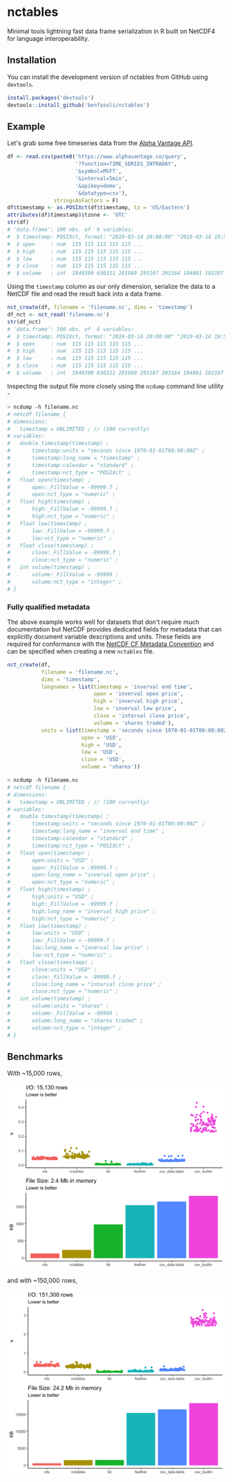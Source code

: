 # nctables

Minimal tools lightning fast data frame serialization in R built on NetCDF4 for language interoperability.

## Installation

You can install the development version of nctables from GitHub using `devtools`.

``` r
install.packages('devtools')
devtools::install_github('benfasoli/nctables')
```

## Example

Let's grab some free timeseries data from the [Alpha Vantage API](https://www.alphavantage.co/documentation/).

``` r
df <- read.csv(paste0('https://www.alphavantage.co/query',
                      '?function=TIME_SERIES_INTRADAY',
                      '&symbol=MSFT',
                      '&interval=5min',
                      '&apikey=demo',
                      '&datatype=csv'),
               stringsAsFactors = F)
df$timestamp <- as.POSIXct(df$timestamp, tz = 'US/Eastern')
attributes(df$timestamp)$tzone <- 'UTC'
str(df)
# 'data.frame':	100 obs. of  6 variables:
#  $ timestamp: POSIXct, format: "2019-03-14 20:00:00" "2019-03-14 19:55:00" "2019-03-14 19:50:00" ...
#  $ open     : num  115 115 115 115 115 ...
#  $ high     : num  115 115 115 115 115 ...
#  $ low      : num  115 115 115 115 115 ...
#  $ close    : num  115 115 115 115 115 ...
#  $ volume   : int  1940399 636311 281969 295167 203164 194081 192107 151209 177943 111024 ...
```

Using the `timestamp` column as our only dimension, serialize the data to a NetCDF file and read the result back into a data frame.

```r
nct_create(df, filename = 'filename.nc', dims = 'timestamp')
df_nct <- nct_read('filename.nc')
str(df_nct)
# 'data.frame':	100 obs. of  6 variables:
#  $ timestamp: POSIXct, format: "2019-03-14 20:00:00" "2019-03-14 19:55:00" "2019-03-14 19:50:00" ...
#  $ open     : num  115 115 115 115 115 ...
#  $ high     : num  115 115 115 115 115 ...
#  $ low      : num  115 115 115 115 115 ...
#  $ close    : num  115 115 115 115 115 ...
#  $ volume   : int  1940399 636311 281969 295167 203164 194081 192107 151209 177943 111024 ...
```

Inspecting the output file more closely using the `ncdump` command line utility -

```bash
> ncdump -h filename.nc
# netcdf filename {
# dimensions:
# 	timestamp = UNLIMITED ; // (100 currently)
# variables:
# 	double timestamp(timestamp) ;
# 		timestamp:units = "seconds since 1970-01-01T00:00:00Z" ;
# 		timestamp:long_name = "timestamp" ;
# 		timestamp:calendar = "standard" ;
# 		timestamp:nct_type = "POSIXct" ;
# 	float open(timestamp) ;
# 		open:_FillValue = -99999.f ;
# 		open:nct_type = "numeric" ;
# 	float high(timestamp) ;
# 		high:_FillValue = -99999.f ;
# 		high:nct_type = "numeric" ;
# 	float low(timestamp) ;
# 		low:_FillValue = -99999.f ;
# 		low:nct_type = "numeric" ;
# 	float close(timestamp) ;
# 		close:_FillValue = -99999.f ;
# 		close:nct_type = "numeric" ;
# 	int volume(timestamp) ;
# 		volume:_FillValue = -99999 ;
# 		volume:nct_type = "integer" ;
# }
```

### Fully qualified metadata

The above example works well for datasets that don't require much documentation but NetCDF provides dedicated fields for metadata that can explicitly document variable descriptions and units. These fields are required for conformance with the [NetCDF CF Metadata Convention](http://cfconventions.org/) and can be specified when creating a new `nctables` file.

```r
nct_create(df,
           filename = 'filename.nc',
           dims = 'timestamp',
           longnames = list(timestamp = 'inverval end time',
                            open = 'inverval open price',
                            high = 'inverval high price',
                            low = 'inverval low price',
                            close = 'interval close price',
                            volume = 'shares traded'),
           units = list(timestamp = 'seconds since 1970-01-01T00:00:00Z',
                        open = 'USD',
                        high = 'USD',
                        low = 'USD',
                        close = 'USD',
                        volume = 'shares'))
```

```bash
> ncdump -h filename.nc
# netcdf filename {
# dimensions:
# 	timestamp = UNLIMITED ; // (100 currently)
# variables:
# 	double timestamp(timestamp) ;
# 		timestamp:units = "seconds since 1970-01-01T00:00:00Z" ;
# 		timestamp:long_name = "inverval end time" ;
# 		timestamp:calendar = "standard" ;
# 		timestamp:nct_type = "POSIXct" ;
# 	float open(timestamp) ;
# 		open:units = "USD" ;
# 		open:_FillValue = -99999.f ;
# 		open:long_name = "inverval open price" ;
# 		open:nct_type = "numeric" ;
# 	float high(timestamp) ;
# 		high:units = "USD" ;
# 		high:_FillValue = -99999.f ;
# 		high:long_name = "inverval high price" ;
# 		high:nct_type = "numeric" ;
# 	float low(timestamp) ;
# 		low:units = "USD" ;
# 		low:_FillValue = -99999.f ;
# 		low:long_name = "inverval low price" ;
# 		low:nct_type = "numeric" ;
# 	float close(timestamp) ;
# 		close:units = "USD" ;
# 		close:_FillValue = -99999.f ;
# 		close:long_name = "interval close price" ;
# 		close:nct_type = "numeric" ;
# 	int volume(timestamp) ;
# 		volume:units = "shares" ;
# 		volume:_FillValue = -99999 ;
# 		volume:long_name = "shares traded" ;
# 		volume:nct_type = "integer" ;
# }
```

## Benchmarks

With ~15,000 rows, 

<p align="center">
  <img src="man/figures/benchmark.png" width=600 alt="Benchmarks" />
</p>

and with ~150,000 rows,

<p align="center">
  <img src="man/figures/benchmark-10x.png" width=600 alt="10x Data Benchmarks" />
</p>
